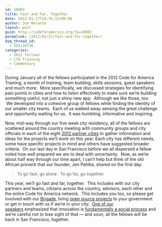 ```yaml
---
id: 10983
title: Fast and Far, Together
date: 2012-01-27T18:34:23+00:00
author: Joe Merante
layout: post
guid: http://codeforamerica.org/?p=10983
permalink: /2012/01/27/fast-and-far-together/
dsq_thread_id:
  - 555138736
categories:
  - 2012 fellows
  - CfA Training
  - Commentary
---
```

During January all of the fellows participated in the 2012 Code for America Training, a month of training, team building, skills sessions, guest speakers and much more.  More specifically, we discussed strategies for identifying pain points in cities and how to listen effectively to make sure we&#8217;re building something useful, not just a shiny new app.  Although we like those, too.  We developed into a cohesive group of fellows while finding the identity of our smaller city teams.  Each of us walked away sensing the great challenge and opportunity waiting for us.  It was humbling, informative and inspiring.

Now, mid-way through our five week city residency, all of the fellows are scattered around the country meeting with community groups and city officials in each of the eight [2012 partner cities](http://codeforamerica.org/cfa-2012/) to gather information and ideas for the projects we&#8217;ll work on this year. Each city has different needs, some have specific projects in mind and others have suggested broader criteria.  On our last day in San Francisco before we all dispersed a fellow noted how well prepared we are to deal with uncertainty.  Now, as we&#8217;re about half way through our time apart, I can&#8217;t help but think of the old African proverb that our founder, Jen Pahlka, shared on the first day:

> To go fast, go alone.  To go far, go together.

This year, we&#8217;ll go fast and far, together.  This includes with our city partners and teams, citizens across the country, advisors, each other and the entire Code for America network.  This includes you too, so please get involved with our [Brigade](http://codeforamerica.org/2012/01/24/checking-in-with-brigade/), bring [open source projects](http://marketplace.civiccommons.org/) to your government or get in touch with us if we&#8217;re in your city.  [One of our speakers](http://goodspeedupdate.com/about) emphasized that innovation is [fundamentally a social process](http://books.google.com/books?id=v1ii4QsB7jIC&pg=PA34&lpg=PA34&dq=innovation+is+fundamentally+a+social+process&source=bl&ots=DJUvxIUobO&sig=GiDxhGbmDSXxH2xlDVAixuCX9x8&hl=en&sa=X&ei=MikjT-_RL9HRiAKlvOj2Bw&ved=0CCEQ6AEwAA#v=onepage&q=innovation%20is%20fundamentally%20a%20social%20process&f=false) and we&#8217;re careful not to lose sight of that &#8212; and soon, all the fellows will be back in San Francisco, together.
